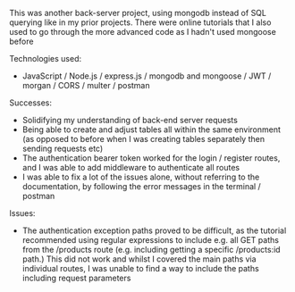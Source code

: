 This was another back-server project, using mongodb instead of SQL querying like in my prior projects. There were online tutorials that I also used to go through the more advanced code as I hadn't used mongoose before

Technologies used:
- JavaScript / Node.js / express.js / mongodb and mongoose / JWT / morgan / CORS / multer / postman

Successes:
- Solidifying my understanding of back-end server requests
- Being able to create and adjust tables all within the same environment (as opposed to before when I was creating tables separately then sending requests etc)
- The authentication bearer token worked for the login / register routes, and I was able to add middleware to authenticate all routes
- I was able to fix a lot of the issues alone, without referring to the documentation, by following the error messages in the terminal / postman

Issues:
- The authentication exception paths proved to be difficult, as the tutorial recommended using regular expressions to include e.g. all GET paths from the /products route (e.g. including getting a specific /products:id path.) This did not work and whilst I covered the main paths via individual routes, I was unable to find a way to include the paths including request parameters

